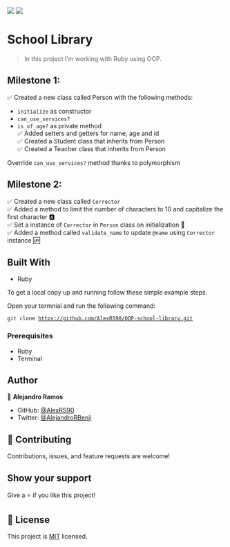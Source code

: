 ![](https://img.shields.io/badge/Microverse-blueviolet)
![](https://img.shields.io/badge/Ruby-red)

# School Library

> In this project I'm working with Ruby using OOP.

## Milestone 1:

✅ Created a new class called Person with the following methods: <br>

  - <code>initialize</code> as constructor <br>
  - <code>can_use_services?</code> <br>
  - <code>is_of_age?</code> as private method <br>
✅ Added setters and getters for name, age and id <br>
✅ Created a Student class that inherits from Person <br>
✅ Created a Teacher class that inherits from Person <br>

Override <code>can_use_services?</code> method thanks to polymorphism

## Milestone 2:

✅ Created a new class called <code>Corrector</code> <br>
✅ Added a method to limit the number of characters to 10 and capitalize the first character 🅰️ <br>
✅ Set a instance of <code>Corrector</code> in <code>Person</code> class on initialization 🤝 <br>
✅ Added a method called <code>validate_name</code> to update <code>@name</code> using <code>Corrector</code> instance 🆙 <br>

## Built With

- Ruby

To get a local copy up and running follow these simple example steps.

Open your termnial and run the following command:

<code>git clone https://github.com/AlexRS90/OOP-school-library.git</code>

### Prerequisites

- Ruby
- Terminal

## Author

👤 **Alejandro Ramos**

- GitHub: [@AlexRS90](https://github.com/AlexRS90)
- Twitter: [@AlejandroRBenji](https://twitter.com/AlejandroRBenji)


## 🤝 Contributing

Contributions, issues, and feature requests are welcome!


## Show your support

Give a ⭐️ if you like this project!

## 📝 License

This project is [MIT](./MIT.md) licensed.